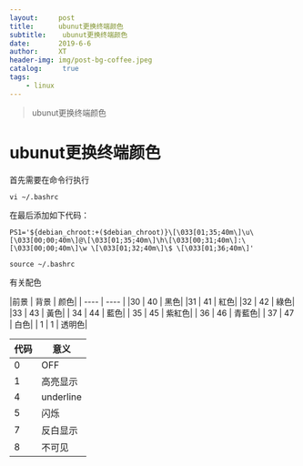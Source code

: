 ```yaml
---
layout:     post
title:      ubunut更换终端颜色
subtitle:    ubunut更换终端颜色
date:       2019-6-6
author:     XT
header-img: img/post-bg-coffee.jpeg
catalog: 	 true
tags:
    - linux
---
```



> ubunut更换终端颜色

# ubunut更换终端颜色



首先需要在命令行执行

```shell
vi ~/.bashrc
```



在最后添加如下代码：

```shell
PS1='${debian_chroot:+($debian_chroot)}\[\033[01;35;40m\]\u\[\033[00;00;40m\]@\[\033[01;35;40m\]\h\[\033[00;31;40m\]:\[\033[00;00;40m\]\w \[\033[01;32;40m\]\$ \[\033[01;36;40m\]'
```

```shell
source ~/.bashrc
```

有关配色

|前景             | 背景       |       颜色|
| ---- | ---- |
|30             |      40        |          黑色|
|31             |      41            |      紅色|
|32             |      42            |      綠色|
|33             |      43            |      黃色|
|   34            |       44            |      藍色|
|   35             |      45             |     紫紅色|
|   36        |           46            |      青藍色|
|   37            |       47       |          白色|
|   1                 |    1     |           透明色|

| 代码 | 意义 |
| ---- | ---- |
|   0    |          OFF|
|1                |    高亮显示 |
|4             |       underline|
|5             |       闪烁|
|7               |     反白显示|
|8          |          不可见|



